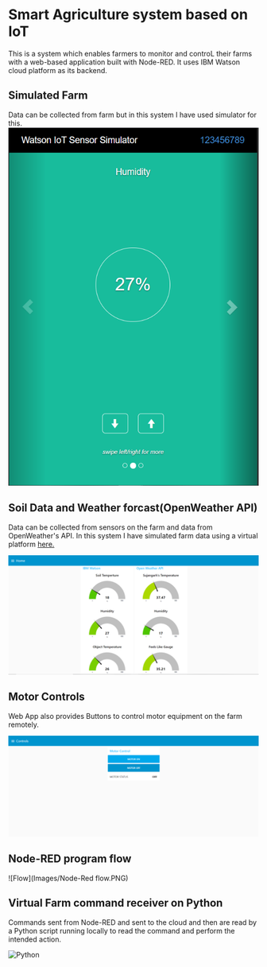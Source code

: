# Smart Agriculture system based on IoT

This is a system which enables farmers to monitor and controL their farms with a web-based application built with Node-RED. It uses IBM Watson cloud platform as its backend.

## Simulated Farm
Data can be collected from farm but in this system I have used simulator for this.
![Sensor Simulator](Images/Sensor.png)

## Soil Data and Weather forcast(OpenWeather API)

Data can be collected from sensors on the farm and data from OpenWeather's API. In this system I have simulated farm data using a virtual platform [here.](https://watson-iot-sensor-simulator.mybluemix.net/)

![Farm Monitor](Images/UI.png)

## Motor Controls

Web App also provides Buttons to control motor equipment on the farm remotely.

![Farm Controls](Images/ControlsUI.PNG)


## Node-RED program flow

![Flow](Images/Node-Red flow.PNG)

## Virtual Farm command receiver on Python

Commands sent from Node-RED and sent to the cloud and then are read by a Python script running locally to read the command and perform the intended action.

![Python](img/Python_Motor.png)
